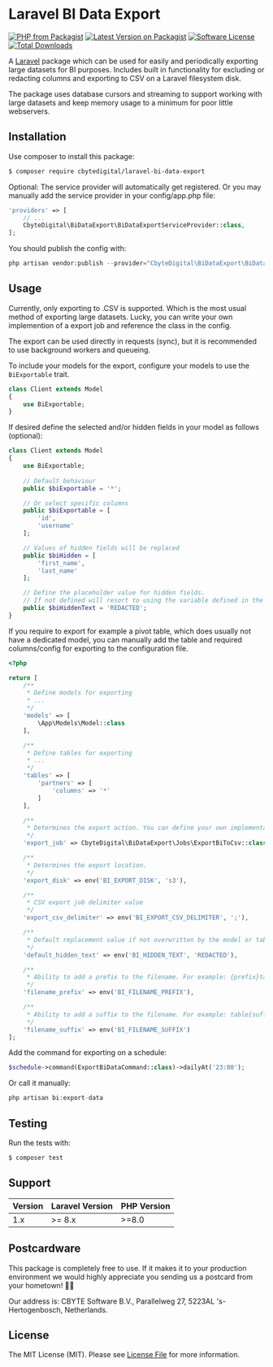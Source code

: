 # Laravel BI Data Export
[![PHP from Packagist](https://img.shields.io/packagist/php-v/cbytedigital/laravel-bi-data-export.svg)](https://packagist.org/packages/cbytedigital/laravel-bi-data-export)
[![Latest Version on Packagist](https://img.shields.io/packagist/v/cbytedigital/laravel-bi-data-export.svg)](https://packagist.org/packages/cbytedigital/laravel-bi-data-export)
[![Software License](https://img.shields.io/packagist/l/cbytedigital/laravel-bi-data-export.svg)](LICENSE.md)
[![Total Downloads](https://img.shields.io/packagist/dt/cbytedigital/laravel-bi-data-export.svg)](https://packagist.org/packages/cbytedigital/laravel-bi-data-export)

A [Laravel](https://laravel.com) package which can be used for easily and periodically exporting large datasets for BI purposes. Includes built in functionality for excluding or redacting columns and exporting to CSV on a Laravel filesystem disk.

The package uses database cursors and streaming to support working with large datasets and keep memory usage to a minimum for poor little webservers.

## Installation

Use composer to install this package:

```bash
$ composer require cbytedigital/laravel-bi-data-export
```

Optional: The service provider will automatically get registered. Or you may manually add the service provider in your config/app.php file:
```php
'providers' => [
    // ...
    CbyteDigital\BiDataExport\BiDataExportServiceProvider::class,
];
```

You should publish the config with:
```php
php artisan vendor:publish --provider="CbyteDigital\BiDataExport\BiDataExportServiceProvider"
```

## Usage

Currently, only exporting to .CSV is supported. Which is the most usual method of exporting large datasets. Lucky, you can write your own implemention of a export job and reference the class in the config.

The export can be used directly in requests (sync), but it is recommended to use background workers and queueing.

To include your models for the export, configure your models to use the ```BiExportable``` trait.
```php
class Client extends Model
{
    use BiExportable;
}
```

If desired define the selected and/or hidden fields in your model as follows (optional):
```php
class Client extends Model
{
    use BiExportable;
    
    // Default behaviour
    public $biExportable = '*';

    // Or select specific columns
    public $biExportable = [
        'id',
        'username'
    ];

    // Values of hidden fields will be replaced
    public $biHidden = [
        'first_name',
        'last_name'
    ];

    // Define the placeholder value for hidden fields.
    // If not defined will resort to using the variable defined in the config.
    public $biHiddenText = 'REDACTED';
}
```

If you require to export for example a pivot table, which does usually not have a dedicated model, you can manually add the table and required columns/config for exporting to the configuration file.
```php
<?php

return [
    /**
     * Define models for exporting
     * ...
     */
    'models' => [
        \App\Models\Model::class
    ],

    /**
     * Define tables for exporting
     * ...
     */
    'tables' => [
        'partners' => [
            'columns' => '*'
        ]
    ],

    /**
     * Determines the export action. You can define your own implementation here.
     */
    'export_job' => CbyteDigital\BiDataExport\Jobs\ExportBiToCsv::class,

    /**
     * Determines the export location.
     */
    'export_disk' => env('BI_EXPORT_DISK', 's3'),

    /**
     * CSV export job delimiter value
     */
    'export_csv_delimiter' => env('BI_EXPORT_CSV_DELIMITER', ';'),

    /**
     * Default replacement value if not overwritten by the model or tables config.
     */
    'default_hidden_text' => env('BI_HIDDEN_TEXT', 'REDACTED'),

    /**
     * Ability to add a prefix to the filename. For example: {prefix}table.sql
     */
    'filename_prefix' => env('BI_FILENAME_PREFIX'),

    /**
     * Ability to add a suffix to the filename. For example: table{suffix}.sql
     */
    'filename_suffix' => env('BI_FILENAME_SUFFIX')
];
```

Add the command for exporting on a schedule:
```php
$schedule->command(ExportBiDataCommand::class)->dailyAt('23:00');
```

Or call it manually:
```php
php artisan bi:export-data
```

## Testing
Run the tests with:
```bash
$ composer test
```

## Support

| Version | Laravel Version | PHP Version |
|---- |-----------------|-------------|
| 1.x | \>= 8.x         | \>=8.0      |

## Postcardware

This package is completely free to use. If it makes it to your production environment we would highly appreciate you sending us a postcard from your hometown! 👏🏼

Our address is: CBYTE Software B.V., Parallelweg 27, 5223AL 's-Hertogenbosch, Netherlands.

## License

The MIT License (MIT). Please see [License File](LICENSE.md) for more information.
